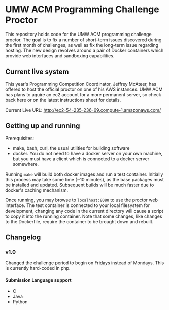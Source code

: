 # UMW ACM Programming Challenge Proctor
This repository holds code for the UMW ACM programming challenge proctor. The goal is to fix a number of short-term issues discovered during the first month of challenges, as well as fix the long-term issue regarding hosting. The new design revolves around a pair of Docker containers which provide web interfaces and sandboxing capabilities.

## Current live system
This year's Programming Competition Coordinator, Jeffrey McAteer, has offered to host the official proctor on one of his AWS instances. UMW ACM has plans to aquire an ec2 account for a more permanent server, so check back here or on the latest instructions sheet for details.

Current Live URL: http://ec2-54-235-236-69.compute-1.amazonaws.com/

## Getting up and running

Prerequisites:
 * make, bash, curl, the usual utilities for building software
 * docker. You do not need to have a docker server on your own machine, but you must have a client which is connected to a docker server somewhere.

Running `make` will build both docker images and run a test container.
Initially this process may take some time (~10 minutes), as the base packages must be installed and updated. Subsequent builds will be much faster due to docker's caching mechanism.

Once running, you may browse to `localhost:8080` to use the proctor web interface. The test container is connected to your local filesystem for development, changing any code in the current directory will cause a script to copy it into the running container. Note that some changes, like changes to the Dockerfile, require the container to be brought down and rebuilt.

## Changelog

### v1.0
Changed the challenge period to begin on Fridays instead of Mondays. This is currently hard-coded in php.
#### Submission Language support
* C
* Java
* Python
